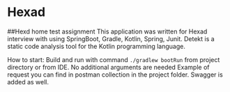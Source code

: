 # Hexad
##Hexd home test assignment
This application was written for Hexad interview with using SpringBoot, Gradle, Kotlin, Spring, Junit.
Detekt is a static code analysis tool for the Kotlin programming language.

How to start:
Build and run with command ```./gradlew bootRun``` from project directory or from IDE. No additional arguments are needed
Example of request you can find in postman collection in the project folder.
Swagger is added as well.
